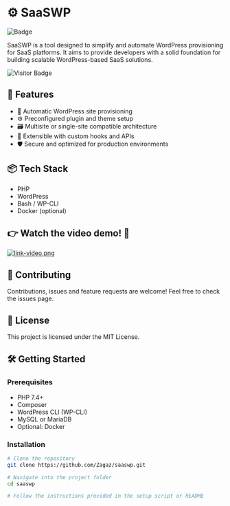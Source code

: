 # ⚙️ SaaSWP
![Badge](https://hitscounter.dev/api/hit?url=https%3A%2F%2Fgithub.com%2FZagaz%2Fsaaswp&label=SaaSWP&icon=emoji-sunglasses-fill&color=%23198754)

SaaSWP is a tool designed to simplify and automate WordPress provisioning for SaaS platforms. It aims to provide developers with a solid foundation for building scalable WordPress-based SaaS solutions.

![Visitor Badge](https://visitor-badge.laobi.icu/badge?page_id=Zagaz.saaswp)

## 🚀 Features

- 🔧 Automatic WordPress site provisioning
- ⚙️ Preconfigured plugin and theme setup
- 🗃️ Multisite or single-site compatible architecture
- 🧩 Extensible with custom hooks and APIs
- 🛡️ Secure and optimized for production environments

## 📦 Tech Stack

- PHP
- WordPress
- Bash / WP-CLI
- Docker (optional)

## 👉 Watch the video demo! 🎥
  
[![link-video.png](https://i.postimg.cc/Bb03wT7X/link-video.png)](https://www.loom.com/share/2cf40d147df740dba4baa2eb85023878?sid=9d856420-84a2-4b0a-b0fc-a2772ed8a60a)

## 🤝 Contributing
Contributions, issues and feature requests are welcome!
Feel free to check the issues page.

## 📄 License
This project is licensed under the MIT License.

## 🛠️ Getting Started

### Prerequisites

- PHP 7.4+
- Composer
- WordPress CLI (WP-CLI)
- MySQL or MariaDB
- Optional: Docker

### Installation

```bash
# Clone the repository
git clone https://github.com/Zagaz/saaswp.git

# Navigate into the project folder
cd saaswp

# Follow the instructions provided in the setup script or README
